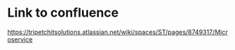 # Link to confluence 
https://tripetchitsolutions.atlassian.net/wiki/spaces/ST/pages/8749317/Microservice 